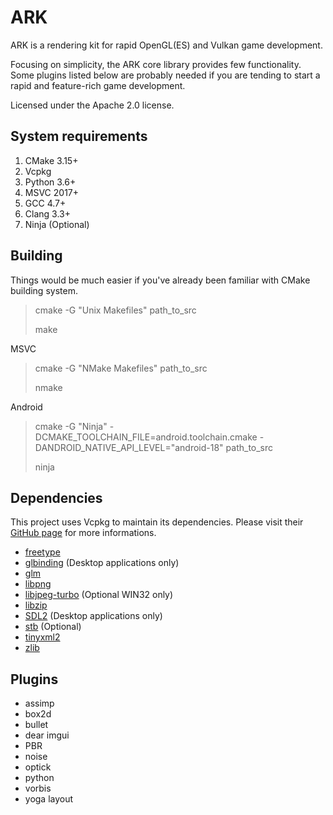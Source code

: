ARK
==============

ARK is a rendering kit for rapid OpenGL(ES) and Vulkan game development.

Focusing on simplicity, the ARK core library provides few functionality.
Some plugins listed below are probably needed if you are tending to start a rapid and feature-rich game development.

Licensed under the Apache 2.0 license.


System requirements
--------------
1. CMake 3.15+
2. Vcpkg
3. Python 3.6+
4. MSVC 2017+
5. GCC 4.7+
6. Clang 3.3+
7. Ninja (Optional)


Building
--------------
Things would be much easier if you've already been familiar with CMake building system.


> cmake -G "Unix Makefiles" path_to_src
>
> make

MSVC
> cmake -G "NMake Makefiles" path_to_src
>
> nmake

Android
> cmake -G "Ninja" -DCMAKE_TOOLCHAIN_FILE=android.toolchain.cmake -DANDROID_NATIVE_API_LEVEL="android-18" path_to_src
>
> ninja


Dependencies
--------------
This project uses Vcpkg to maintain its dependencies. Please visit their [GitHub page](https://github.com/microsoft/vcpkg) for more informations.

* [freetype](http://www.freetype.org)
* [glbinding](http://www.glbinding.org) (Desktop applications only)
* [glm](http://glm.g-truc.net)
* [libpng](http://www.libpng.org/pub/png/libpng.html)
* [libjpeg-turbo](https://github.com/libjpeg-turbo/libjpeg-turbo.git) (Optional WIN32 only)
* [libzip](https://nih.at/libzip/)
* [SDL2](https://www.libsdl.org) (Desktop applications only)
* [stb](https://github.com/nothings/stb) (Optional)
* [tinyxml2](http://www.grinninglizard.com/tinyxml2/)
* [zlib](http://zlib.net/)


Plugins
--------------
* assimp
* box2d
* bullet
* dear imgui
* PBR
* noise
* optick
* python
* vorbis
* yoga layout
